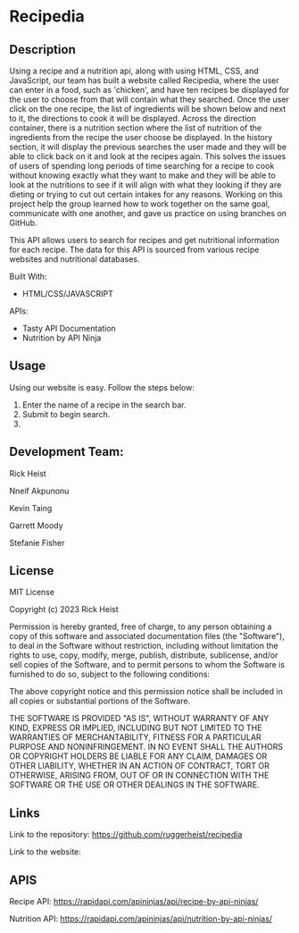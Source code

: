 # Recipedia

## Description
Using a recipe and a nutrition api, along with using HTML, CSS, and JavaScript, our team has built a website called Recipedia, where the user can enter in a food, such as 'chicken', and have ten recipes be displayed for the user to choose from that will contain what they searched. Once the user click on the one recipe, the list of ingredients will be shown below and next to it, the directions to cook it will be displayed. Across the direction container, there is a nutrition section where the list of nutrition of the ingredients from the recipe the user choose be displayed. In the history section, it will display the previous searches the user made and they will be able to click back on it and look at the recipes again. This solves the issues of users of spending long periods of time searching for a recipe to cook without knowing exactly what they want to make and they will be able to look at the nutritions to see if it will align with what they looking if they are dieting or trying to cut out certain intakes for any reasons. Working on this project help the group learned how to work together on the same goal, communicate with one another, and gave us practice on using branches on GitHub.

This API allows users to search for recipes and get nutritional information for each recipe. The data for this API is sourced from various recipe websites and nutritional databases.

Built With: 
- HTML/CSS/JAVASCRIPT

APIs:
- Tasty API Documentation
- Nutrition by API Ninja 

## Usage
Using our website is easy. Follow the steps below:

1. Enter the name of a recipe in the search bar.
2. Submit to begin search. 
3.


## Development Team:
Rick Heist

Nneif Akpunonu

Kevin Taing

Garrett Moody

Stefanie Fisher 


## License
MIT License

Copyright (c) 2023 Rick Heist

Permission is hereby granted, free of charge, to any person obtaining a copy
of this software and associated documentation files (the "Software"), to deal
in the Software without restriction, including without limitation the rights
to use, copy, modify, merge, publish, distribute, sublicense, and/or sell
copies of the Software, and to permit persons to whom the Software is
furnished to do so, subject to the following conditions:

The above copyright notice and this permission notice shall be included in all
copies or substantial portions of the Software.

THE SOFTWARE IS PROVIDED "AS IS", WITHOUT WARRANTY OF ANY KIND, EXPRESS OR
IMPLIED, INCLUDING BUT NOT LIMITED TO THE WARRANTIES OF MERCHANTABILITY,
FITNESS FOR A PARTICULAR PURPOSE AND NONINFRINGEMENT. IN NO EVENT SHALL THE
AUTHORS OR COPYRIGHT HOLDERS BE LIABLE FOR ANY CLAIM, DAMAGES OR OTHER
LIABILITY, WHETHER IN AN ACTION OF CONTRACT, TORT OR OTHERWISE, ARISING FROM,
OUT OF OR IN CONNECTION WITH THE SOFTWARE OR THE USE OR OTHER DEALINGS IN THE
SOFTWARE.


## Links
Link to the repository: https://github.com/ruggerheist/recipedia

Link to the website: 


## APIS
Recipe API: https://rapidapi.com/apininjas/api/recipe-by-api-ninjas/

Nutrition API: https://rapidapi.com/apininjas/api/nutrition-by-api-ninjas/